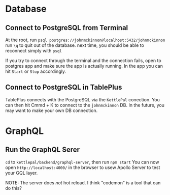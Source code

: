 # Database

## Connect to PostgreSQL from Terminal

At the root, run `psql postgres://johnmckinnon@localhost:5432/johnmckinnon`
run `\q` to quit out of the database.
next time, you should be able to reconnect simply with `psql`

If you try to connect through the terminal and the connection fails, open to postgres app and make sure the app is actually running.
In the app you can hit `Start` or `Stop` accordingly.

## Connect to PostgreSQL in TablePlus

TablePlus connects with the PostgreSQL via the `KettlePal` conection. You can then hit Cmmd + K to connect to the `johnmckinnon` DB.
In the future, you may want to make your own DB connection.

# GraphQL

## Run the GraphQL Serer

`cd` to `kettlepal/backend/graphql-server`, then run `npm start`
You can now open `http://localhost:4000/` in the browser to usew Apollo
Server to test your GQL layer.

NOTE: The server does _not_ hot reload. I think "codemon" is a tool that can do this?

